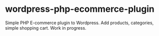 # wordpress-php-ecommerce-plugin
Simple PHP E-commerce plugin to Wordpress. Add products, categories, simple shopping cart. Work in progress.
